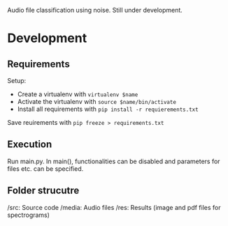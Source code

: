 Audio file classification using noise. Still under development.

# Development

## Requirements

Setup:
* Create a virtualenv with `virtualenv $name`
* Activate the virtualenv with `source $name/bin/activate`
* Install all requirements with `pip install -r requierements.txt`

Save reuirements with `pip freeze > requirements.txt`

## Execution

Run main.py. In main(), functionalities can be disabled and parameters for files etc. can be specified.

## Folder strucutre

/src: Source code
/media: Audio files
/res: Results (image and pdf files for spectrograms)
